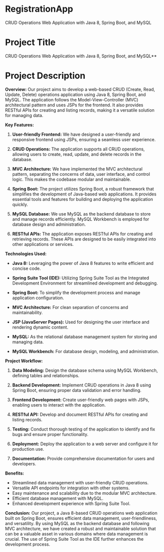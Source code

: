 # RegistrationApp
CRUD Operations Web Application with Java 8, Spring Boot, and MySQL

# Project Title
CRUD Operations Web Application with Java 8, Spring Boot, and MySQL**

# Project Description

**Overview:**
Our project aims to develop a web-based CRUD (Create, Read, Update, Delete) operations application using Java 8, Spring Boot, and MySQL. The application follows the Model-View-Controller (MVC) architectural pattern and uses JSPs for the frontend. It also provides RESTful APIs for creating and listing records, making it a versatile solution for managing data.

**Key Features:**

1. **User-friendly Frontend:** We have designed a user-friendly and responsive frontend using JSPs, ensuring a seamless user experience.

2. **CRUD Operations:** The application supports all CRUD operations, allowing users to create, read, update, and delete records in the database.

3. **MVC Architecture:** We have implemented the MVC architectural pattern, separating the concerns of data, user interface, and control logic. This makes the codebase modular and maintainable.

4. **Spring Boot:** The project utilizes Spring Boot, a robust framework that simplifies the development of Java-based web applications. It provides essential tools and features for building and deploying the application quickly.

5. **MySQL Database:** We use MySQL as the backend database to store and manage records efficiently. MySQL Workbench is employed for database design and administration.

6. **RESTful APIs:** The application exposes RESTful APIs for creating and retrieving records. These APIs are designed to be easily integrated into other applications or services.

**Technologies Used:**

- **Java 8:** Leveraging the power of Java 8 features to write efficient and concise code.

- **Spring Suite Tool (IDE):** Utilizing Spring Suite Tool as the Integrated Development Environment for streamlined development and debugging.

- **Spring Boot:** To simplify the development process and manage application configuration.

- **MVC Architecture:** For clean separation of concerns and maintainability.

- **JSP (JavaServer Pages):** Used for designing the user interface and rendering dynamic content.

- **MySQL:** As the relational database management system for storing and managing data.

- **MySQL Workbench:** For database design, modeling, and administration.

**Project Workflow:**

1. **Data Modeling:** Design the database schema using MySQL Workbench, defining tables and relationships.

2. **Backend Development:** Implement CRUD operations in Java 8 using Spring Boot, ensuring proper data validation and error handling.

3. **Frontend Development:** Create user-friendly web pages with JSPs, enabling users to interact with the application.

4. **RESTful API:** Develop and document RESTful APIs for creating and listing records.

5. **Testing:** Conduct thorough testing of the application to identify and fix bugs and ensure proper functionality.

6. **Deployment:** Deploy the application to a web server and configure it for production use.

7. **Documentation:** Provide comprehensive documentation for users and developers.

**Benefits:**

- Streamlined data management with user-friendly CRUD operations.
- Versatile API endpoints for integration with other systems.
- Easy maintenance and scalability due to the modular MVC architecture.
- Efficient database management with MySQL.
- Enhanced development experience with Spring Suite Tool.

**Conclusion:**
Our project, a Java 8-based CRUD operations web application built on Spring Boot, ensures efficient data management, user-friendliness, and versatility. By using MySQL as the backend database and following MVC architecture, we have created a robust and maintainable solution that can be a valuable asset in various domains where data management is crucial. The use of Spring Suite Tool as the IDE further enhances the development process.
